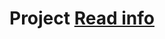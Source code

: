 # Project [Read info](https://docs.google.com/document/d/1Ga2KoEPs_xa5k_CflNmJ4ptfM9Ebt9pqVs4weciF9eM)